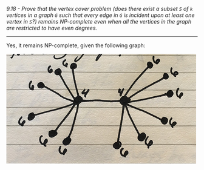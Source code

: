 *9.18 - Prove that the vertex cover problem (does there exist a subset `S` of `k` vertices in a graph `G` such that every edge in `G` is incident upon at least one vertex in `S`?) remains NP-complete even when all the vertices in the graph are restricted to have even degrees.*
***
Yes, it remains NP-complete, given the following graph:

![graph](https://github.com/jonathantorres/bookshelf/blob/master/adm/ch9/img/9-18.jpg)
